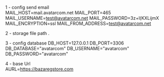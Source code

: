 1 - config send email  
MAIL_HOST=mail.avatarcom.net
MAIL_PORT=465
MAIL_USERNAME=test@avatarcom.net
MAIL_PASSWORD=3z+l(KXLijmX
MAIL_ENCRYPTION=ssl
MAIL_FROM_ADDRESS=test@avatarcom.net

2 - storage file path .

3 - config  database
DB_HOST=127.0.0.1
DB_PORT=3306
DB_DATABASE="avatarcom"
DB_USERNAME="avatarcom"
DB_PASSWORD="avatarcom"

4 - base  Url  
AURL=https://bazaregstore.com